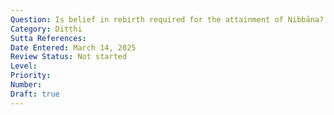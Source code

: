 ```yaml
---
Question: Is belief in rebirth required for the attainment of Nibbāna?
Category: Diṭṭhi
Sutta References:
Date Entered: March 14, 2025
Review Status: Not started
Level: 
Priority: 
Number: 
Draft: true
---
```

